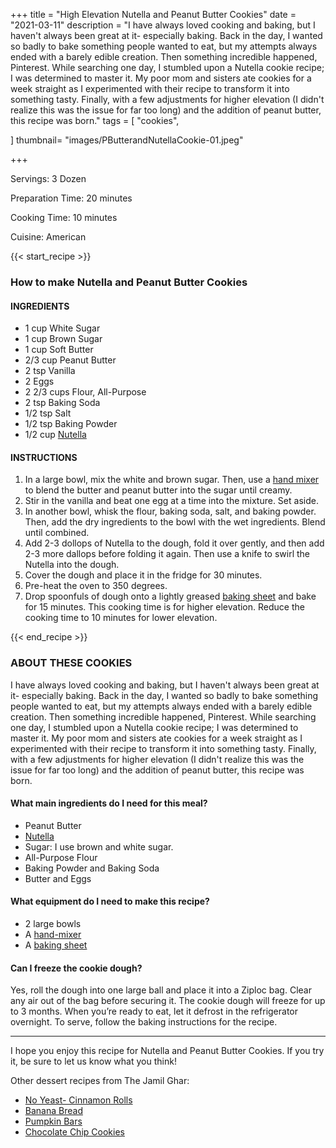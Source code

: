 +++
title = "High Elevation Nutella and Peanut Butter Cookies"
date = "2021-03-11"
description = "I have always loved cooking and baking, but I haven't always been great at it- especially baking. Back in the day, I wanted so badly to bake something people wanted to eat, but my attempts always ended with a barely edible creation. Then something incredible happened, Pinterest. While searching one day, I stumbled upon a Nutella cookie recipe; I was determined to master it. My poor mom and sisters ate cookies for a week straight as I experimented with their recipe to transform it into something tasty. Finally, with a few adjustments for higher elevation (I didn't realize this was the issue for far too long) and the addition of peanut butter, this recipe was born."
tags = [
    "cookies",
 
]
thumbnail= "images/PButterandNutellaCookie-01.jpeg"

+++

Servings: 3 Dozen <!--more-->

Preparation Time: 20 minutes

Cooking Time: 10 minutes 

Cuisine: American  

{{< start_recipe >}}

### How to make Nutella and Peanut Butter Cookies

#### INGREDIENTS 

* 1 cup White Sugar
* 1 cup Brown Sugar
* 1 cup Soft Butter
* 2/3 cup Peanut Butter 
* 2 tsp Vanilla
* 2 Eggs
* 2 2/3 cups Flour, All-Purpose 
* 2 tsp Baking Soda
* 1/2 tsp Salt
* 1/2 tsp Baking Powder
* 1/2 cup [Nutella](https://amzn.to/3vgU75p)

#### INSTRUCTIONS 

1. In a large bowl, mix the white and brown sugar. Then, use a [hand mixer](https://amzn.to/3bB2G3c) to blend the butter and peanut butter into the sugar until creamy.  
2. Stir in the vanilla and beat one egg at a time into the mixture. Set aside. 
3. In another bowl, whisk the flour, baking soda, salt, and baking powder. Then, add the dry ingredients to the bowl with the wet ingredients. Blend until combined. 
4. Add 2-3 dollops of Nutella to the dough, fold it over gently, and then add 2-3 more dallops before folding it again. Then use a knife to swirl the Nutella into the dough. 
5. Cover the dough and place it in the fridge for 30 minutes. 
6. Pre-heat the oven to 350 degrees. 
7. Drop spoonfuls of dough onto a lightly greased [baking sheet](https://amzn.to/3vhinF4) and bake for 15 minutes. This cooking time is for higher elevation. Reduce the cooking time to 10 minutes for lower elevation. 

{{< end_recipe >}}

### ABOUT THESE COOKIES   

I have always loved cooking and baking, but I haven't always been great at it- especially baking. Back in the day, I wanted so badly to bake something people wanted to eat, but my attempts always ended with a barely edible creation. Then something incredible happened, Pinterest. While searching one day, I stumbled upon a Nutella cookie recipe; I was determined to master it. My poor mom and sisters ate cookies for a week straight as I experimented with their recipe to transform it into something tasty. Finally, with a few adjustments for higher elevation (I didn't realize this was the issue for far too long) and the addition of peanut butter, this recipe was born. 

#### What main ingredients do I need for this meal?

* Peanut Butter
* [Nutella](https://amzn.to/3vgU75p)
* Sugar: I use brown and white sugar. 
* All-Purpose Flour
* Baking Powder and Baking Soda 
* Butter and Eggs 

#### What equipment do I need to make this recipe?

* 2 large bowls 
* A [hand-mixer](https://amzn.to/3bB2G3c)
* A [baking sheet](https://amzn.to/3vhinF4)

#### Can I freeze the cookie dough? 

Yes, roll the dough into one large ball and place it into a Ziploc bag. Clear any air out of the bag before securing it. The cookie dough will freeze for up to 3 months. When you’re ready to eat, let it defrost in the refrigerator overnight. To serve, follow the baking instructions for the recipe.  

----

I hope you enjoy this recipe for Nutella and Peanut Butter Cookies. If you try it, be sure to let us know what you think!

Other dessert recipes from The Jamil Ghar:
* [No Yeast- Cinnamon Rolls](https://www.jamilghar.com/recipe/cinnamon_rolls/)
* [Banana Bread](https://www.jamilghar.com/recipe/banana_bread/)
* [Pumpkin Bars](https://www.jamilghar.com/recipe/pumpkin_bars/)
* [Chocolate Chip Cookies](https://www.jamilghar.com/recipe/high_elevation_chochip_cookie/)
